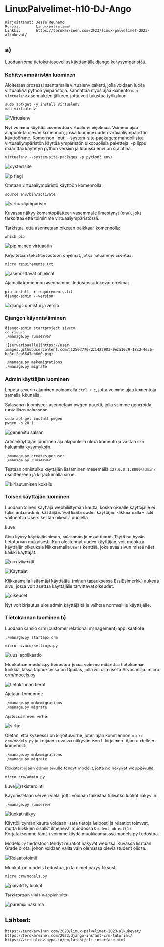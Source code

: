 # LinuxPalvelimet-h10-DJ-Ango
    Kirjoittanut: Jesse Reunamo
    Kurssi:       Linux-palvelimet
    Linkki:       https://terokarvinen.com/2023/linux-palvelimet-2023-alkukevat/

## a)
Luodaan oma tietokantasovellus käyttämällä django kehysympäristöä.

### Kehitysympäristön luominen
Aloitetaan prosessi asentamalla virtualenv paketti, jolla voidaan luoda virtuaalisia python ympäristöjä. Kannattaa myös ajaa komento `man virtualenv` asennuksen jälkeen, jotta voit tutustua työkaluun.

    sudo apt-get -y install virtualenv
    man virtualenv

![Virtualenv](https://user-images.githubusercontent.com/112503770/221422648-8e97f427-cdea-4dc9-9b06-95afeb6e3957.png)


Nyt voimme käyttää asennettua virtualenv ohjelmaa. Voimme ajaa alapuolella olevan komennon, jossa luomme uuden virtuaaliympäristön käyttöömme. Komennon liput: --system-site-packages: mahdollistaa virtuaaliympäristön käyttää ympäristön ulkopuolisia paketteja.  -p lippu määrittää käytetyn python version ja lopussa env/ on sijaintina. 

    virtualenv --system-site-packages -p python3 env/
    
![systemsite](https://user-images.githubusercontent.com/112503770/221422633-8c312bcf-d9ae-4ef9-b81b-b7694496dfee.png)

![p flagi](https://user-images.githubusercontent.com/112503770/221422636-d83a8019-f674-45dd-9afe-7260fa6459a4.png)


Otetaan virtuaaliympäristö käyttöön komennolla:

    source env/bin/activate
    
![virtuaaliymparisto](https://user-images.githubusercontent.com/112503770/221422684-b5a978b6-ded8-4411-9d0e-6e048a9b3fb4.png)

Kuvassa näkyy komentopäätteen vasemmalle ilmestynyt (env), joka tarkoittaa että toimimme virtuaaliympäristössä.

Tarkistaa, että asennetaan oikeaan paikkaan komennolla:

    which pip
    
![pip menee virtuaaliin](https://user-images.githubusercontent.com/112503770/221422736-f58d1401-bd3e-42b6-a0cc-2398e4782412.png)

Kirjoitetaan tekstitiedostoon ohjelmat, jotka haluamme asentaa.

    micro requirements.txt
    
![asennettavat ohjelmat](https://user-images.githubusercontent.com/112503770/221422797-edf291f6-4050-4c3a-a137-543a3730884a.png)
   
Ajamalla komennon asennamme tiedostossa lukevat ohjelmat.

    pip install -r requirements.txt
    django-admin --version
    
![django onnistui ja versio](https://user-images.githubusercontent.com/112503770/221422767-619086f1-5dd1-4afe-b964-26e6df8a8cc8.png)

    
### Djangon käynnistäminen  

    django-admin startproject sivuco
    cd sivuco
    ./manage.py runserver
    
    ![serveripaalle](https://user-images.githubusercontent.com/112503770/221422903-9e2a1039-18c2-4e36-bc8c-2ea3647eb6d0.png)

    ./manage.py makemigrations
    ./manage.py migrate
    
 ### Admin käyttäjän luominen 
Lopeta severin ajaminen painamalla `ctrl + c`, jotta voimme ajaa komentoja samalla ikkunalla.

Salasanan luomiseen asennetaan pwgen paketti, jolla voimme generoida turvallisen salasanan.

    sudo apt-get install pwgen
    pwgen -s 20 1
    
![generoitu salsan](https://user-images.githubusercontent.com/112503770/221422923-6a572ac7-f708-4181-be1e-5a67ae299b32.png)

    
Adminkäyttäjän luominen aja alapuolella oleva komento ja vastaa sen haluamiin kysymyksiin.

    ./manage.py createsuperuser
    ./manage.py runserver
    
Testaan onnistuiku käyttäjän lisääminen menemällä `127.0.0.1:8000/admin/` osoitteeseen ja kirjautumalla sinne.

![kirjautumisen kokeilu](https://user-images.githubusercontent.com/112503770/221422990-ad539c87-7636-40f2-8f8e-ea5a32d9480d.png)

### Toisen käyttäjän luominen

Luodaan toinen käyttäjä webbiliittymän kautta, koska oikealle käyttäjälle ei tulisi antaa admin käyttäjää. Voit lisätä uuden käyttäjän klikkaamalla `+ Add` vaitoehtoa Users kentän oikealla puolella

kuve

Sivu kysyy käyttäjän nimen, salasanan ja muut tiedot. Täytä ne hyvän tietoturvan mukaisesti. Kun olet tehnyt uuden käyttäjän, voit muokata käyttäjän oikeuksia klikkaamalla `Users` kenttää, joka avaa sivun missä näet kaikki käyttäjät.

![uusikäyttäjä](https://user-images.githubusercontent.com/112503770/221423014-daacf4f6-c73f-4a4c-9c63-20bc8d65dfe8.png)

![Kayttajat](https://user-images.githubusercontent.com/112503770/221423045-ceff6bdf-d15b-4c75-bdeb-49e1965f6773.png)

Klikkaamalla lisäämäsi käyttäjää, (minun tapauksessa EssiEsimerkki) aukeaa sivu, jossa voit asettaa käyttäjälle tarvittavat oikeudet. 

![oikeudet](https://user-images.githubusercontent.com/112503770/221423022-8e106238-9a92-44d8-bec8-6f16e11e3170.png)

Nyt voit kirjautua ulos admin käyttäjältä ja vaihtaa normaalille käyttäjälle.

### Tietokannan luominen b)
Luodaan kansio crm (customer relational management) applikaatiolle

    ./manage.py startapp crm
    
    micro sivuco/settings.py
    
![uusi applikaatio](https://user-images.githubusercontent.com/112503770/221423064-3e4c8768-4214-4fa3-ada6-e5e2e2f6772f.png)

Muokataan models.py tiedostoa, jossa voimme määrittää tietokannan luokkia, tässä tapauksessa on Oppilas, jolla voi olla useita Arvosanoja.
    micro crm/models.py

![tietokannan tierot](https://user-images.githubusercontent.com/112503770/221423158-6f8f3005-c2d2-4ce0-8050-97cfd2771d01.png)

Ajetaan komennot:

    ./manage.py makemigrations
    ./manage.py migrate
    
Ajatessa ilmeni virhe:

![virhe](https://user-images.githubusercontent.com/112503770/221423076-841735c5-9c78-4004-8a29-971a2e16728c.png)

Oletan, että kyseessä on kirjoitusvirhe, joten ajan kommennon `micro crm/models.py` ja korjaan kuvassa näkyvän ison L kirjaimen. Ajan uudelleen komennot:
    
    ./manage.py makemigrations
    ./manage.py migrate

Rekisteröidään admin sivulle tehdyt modelit, jotta ne näkyvät weppisivulla.

    micro crm/admin.py
    
kuve![rekisterointi](https://user-images.githubusercontent.com/112503770/221423122-a12035dd-36c5-4cf6-9493-c8aa3ec9c99b.png)


Käynnistetään serveri vielä, jotta voidaan tarkistaa tulivatko luokat näkyviin.
    
    ./manage.py runserver
    
![luokat näkyy](https://user-images.githubusercontent.com/112503770/221423244-90d1e98b-a4c6-46bf-ad70-540dca22c25d.png)

Käyttöliittymän kautta voidaan lisätä tietoja helposti ja relaatiot toimivat, mutta luokkien sisällöt ilmenevät muodossa `Student object(1)`. Korjataksemme tämän voimme käydä muokkaamasssa models.py tiedostoa.

Models.py tiedostoon tehdyt relaatiot näkyvät webissä. Kuvassa lisätään Grade oliota, johon voidaan valita vain olemassa olevia student olioita.

![Relaatiotoimii](https://user-images.githubusercontent.com/112503770/221423253-8edf7c61-4193-4b23-8e60-d686607679b7.png)

Muokataan models tiedostoa, jotta nimet näkyy fiksusti.

    micro crm/models.py
    
![paivitetty luokat](https://user-images.githubusercontent.com/112503770/221423288-5f756c98-4936-4ecc-a594-32c4fd360f6f.png)

Tarkistetaan vielä weppisivulta:

![parempi nakuma](https://user-images.githubusercontent.com/112503770/221423302-98437166-17bc-498f-9269-c61c5512ebb7.png)

## Lähteet:

    https://terokarvinen.com/2023/linux-palvelimet-2023-alkukevat/
    https://terokarvinen.com/2022/django-instant-crm-tutorial/
    https://virtualenv.pypa.io/en/latest/cli_interface.html
